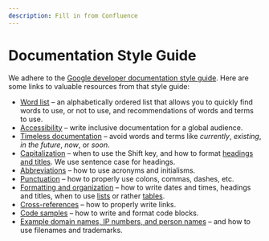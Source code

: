 ```yaml
---
description: Fill in from Confluence
---
```


# Documentation Style Guide

We adhere to the [Google developer documentation style guide](https://developers.google.com/style/). Here are some links to valuable resources from that style guide:

* [Word list](https://developers.google.com/style/word-list) – an alphabetically ordered list that allows you to quickly find words to use, or not to use, and recommendations of words and terms to use.
* [Accessibility](https://developers.google.com/style/accessibility) – write inclusive documentation for a global audience.
* [Timeless documentation](https://developers.google.com/style/timeless-documentation) – avoid words and terms like _currently_, _existing_, _in the future_, _now_, or _soon_.
* [Capitalization](https://developers.google.com/style/capitalization) – when to use the Shift key, and how to format [headings and titles](https://developers.google.com/style/headings). We use sentence case for headings.
* [Abbreviations](https://developers.google.com/style/abbreviations) – how to use acronyms and initialisms.
* [Punctuation](https://developers.google.com/style/colons) – how to properly use colons, commas, dashes, etc.
* [Formatting and organization](https://developers.google.com/style/dates-times) – how to write dates and times, headings and titles, when to use [lists](https://developers.google.com/style/lists) or rather [tables](https://developers.google.com/style/tables).
* [Cross-references](https://developers.google.com/style/cross-references) – how to properly write links.
* [Code samples](https://developers.google.com/style/code-samples) – how to write and format code blocks.
* [Example domain names, IP numbers, and person names](https://developers.google.com/style/examples) – and how to use filenames and trademarks.


